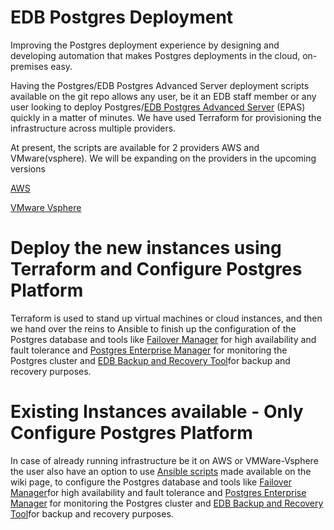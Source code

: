 # EDB Postgres Deployment
Improving the Postgres deployment experience by designing and developing automation that makes Postgres deployments in the cloud, on-premises easy.

Having the Postgres/EDB Postgres Advanced Server deployment scripts available on the git repo allows any user, be it an EDB staff member or any user looking to deploy Postgres/[EDB Postgres Advanced Server](https://www.enterprisedb.com/enterprise-postgres/edb-postgres-advanced-server) (EPAS) quickly in a matter of minutes. We have used Terraform for provisioning the infrastructure across multiple providers.

At present, the scripts are available for 2 providers AWS and VMware(vsphere). We will be expanding on the providers in the upcoming versions

[AWS](https://github.com/EnterpriseDB/postgres-deployment/wiki/AWS)

[VMware Vsphere](https://github.com/EnterpriseDB/postgres-deployment/wiki/VMware---Vsphere)

# Deploy the new instances using Terraform and Configure Postgres Platform
Terraform is used to stand up virtual machines or cloud instances, and then we hand over the reins to Ansible to finish up the configuration of the Postgres database and tools like [Failover Manager](https://www.enterprisedb.com/enterprise-postgres/edb-postgres-failover-manager) for high availability and fault tolerance and [Postgres Enterprise Manager](https://www.enterprisedb.com/enterprise-postgres/edb-postgres-enterprise-manager-pem) for monitoring the Postgres cluster and [EDB Backup and Recovery Tool](https://www.enterprisedb.com/enterprise-postgres/edb-postgres-backup-and-recovery-tool)for backup and recovery purposes.

# Existing Instances available - **Only** Configure Postgres Platform
In case of already running infrastructure be it on AWS or VMWare-Vsphere the user also have an option to use [Ansible scripts](https://github.com/EnterpriseDB/postgres-deployment/wiki/Ansible-Playbooks-for-EDB-tools) made available on the wiki page, to configure the Postgres database and tools like [Failover Manager](https://www.enterprisedb.com/enterprise-postgres/edb-postgres-failover-manager)for high availability and fault tolerance and [Postgres Enterprise Manager](https://www.enterprisedb.com/enterprise-postgres/edb-postgres-enterprise-manager-pem) for monitoring the Postgres cluster and [EDB Backup and Recovery Tool](https://www.enterprisedb.com/enterprise-postgres/edb-postgres-backup-and-recovery-tool)for backup and recovery purposes.

